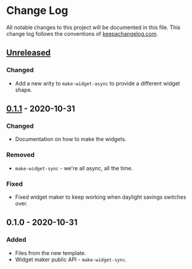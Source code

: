 # Change Log
All notable changes to this project will be documented in this file. This change log follows the conventions of [keepachangelog.com](http://keepachangelog.com/).

## [Unreleased]
### Changed
- Add a new arity to `make-widget-async` to provide a different widget shape.

## [0.1.1] - 2020-10-31
### Changed
- Documentation on how to make the widgets.

### Removed
- `make-widget-sync` - we're all async, all the time.

### Fixed
- Fixed widget maker to keep working when daylight savings switches over.

## 0.1.0 - 2020-10-31
### Added
- Files from the new template.
- Widget maker public API - `make-widget-sync`.

[Unreleased]: https://github.com/your-name/prawn/compare/0.1.1...HEAD
[0.1.1]: https://github.com/your-name/prawn/compare/0.1.0...0.1.1
